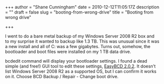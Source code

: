 +++
author = "Shane Cunningham"
date = 2010-12-12T11:05:17Z
description = ""
draft = false
slug = "booting-from-wrong-drive"
title = "Booting from wrong drive"

+++


<p>I went to do a bare metal backup of my Windows Server 2008 R2 box and to my surprise it wanted to backup like 1.3&#160;TB. This was unusual since it was a new install and all of C: was a few gigabytes. Turns out, somehow, the bootloader and boot files were installed on my 1&#160;TB data drive. </p>
<p>bcdedit command will display your bootloader settings. I found a dead simple (and free!) GUI tool to edit these settings, <a href="http://neosmart.net/dl.php?id=1" target="_blank">EasyBCD 2.0.2</a>. It doesn&#8217;t list Windows Server 2008 R2 as a supported OS, but I can confirm it works on it. Choose BCD Backup / Repair - Change boot drive.</p>